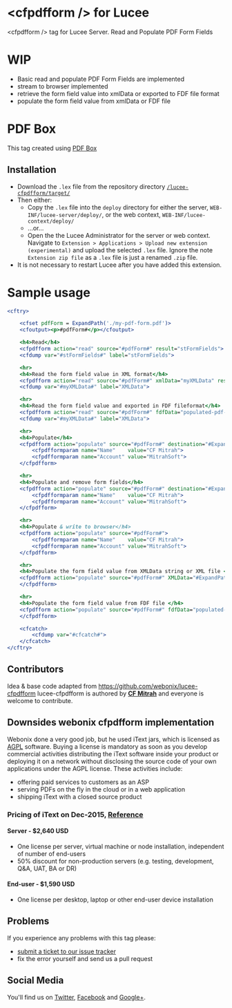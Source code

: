 # **\<cfpdfform /\> for Lucee**
\<cfpdfform /\> tag for Lucee Server. Read and Populate PDF Form Fields

# WIP
- Basic read and populate PDF Form Fields are implemented
- stream to browser implemented
- retrieve the form field value into xmlData or exported to FDF file format
- populate the form field value from xmlData or FDF file

# **PDF Box**
This tag created using [PDF Box](http://pdfbox.apache.org/)


## Installation
- Download the `.lex` file from the repository directory [`/lucee-cfpdfform/target/`](https://github.com/MitrahSoft/lucee-cfpdfform/tree/master/target)
- Then either:
  - Copy the `.lex` file into the `deploy` directory for either the server, `WEB-INF/lucee-server/deploy/`, or the web context, `WEB-INF/lucee-context/deploy/`
  - ...or...
  - Open the the Lucee Administrator for the server or web context. Navigate to `Extension > Applications > Upload new extension (experimental)` and upload the selected `.lex` file. Ignore the note `Extension zip file` as a `.lex` file is just a renamed `.zip` file.
- It is not necessary to restart Lucee after you have added this extension.

# **Sample usage**
````cfml
<cftry>

	<cfset pdfForm = ExpandPath('./my-pdf-form.pdf')>
	<cfoutput><p>#pdfForm#</p></cfoutput>

	<h4>Read</h4>
	<cfpdfform action="read" source="#pdfForm#" result="stFormFields">
	<cfdump var="#stFormFields#" label="stFormFields">

	<hr>
	<h4>Read the form field value in XML format</h4>
	<cfpdfform action="read" source="#pdfForm#" xmlData="myXMLData" result="stFormFields">
	<cfdump var="#myXMLData#" label="XMLData">

	<hr>
	<h4>Read the form field value and exported in FDF fileformat</h4>
	<cfpdfform action="read" source="#pdfForm#" fdfData="populated-pdf-form.fdf">
	<cfdump var="#myXMLData#" label="XMLData">

	<hr>
	<h4>Populate</h4>
	<cfpdfform action="populate" source="#pdfForm#" destination="#ExpandPath('./populated-pdf-form.pdf')#" >
		<cfpdfformparam name="Name"    value="CF Mitrah">
		<cfpdfformparam name="Account" value="MitrahSoft">
	</cfpdfform>

	<hr>
	<h4>Populate and remove form fields</h4>
	<cfpdfform action="populate" source="#pdfForm#" destination="#ExpandPath('./populated-pdf-form.pdf')#" flatten="true">
		<cfpdfformparam name="Name"    value="CF Mitrah">
		<cfpdfformparam name="Account" value="MitrahSoft">
	</cfpdfform>

	<hr>
	<h4>Populate & write to browser</h4>
	<cfpdfform action="populate" source="#pdfForm#">
		<cfpdfformparam name="Name"    value="CF Mitrah">
		<cfpdfformparam name="Account" value="MitrahSoft">
	</cfpdfform>

	<hr>
	<h4>Populate the form field value from XMLData string or XML file </h4>
	<cfpdfform action="populate" source="#pdfForm#" XMLData="#ExpandPath('./Example.xml')#" destination="#ExpandPath('./populated-pdf-form.pdf')#" overwrite="true">
	</cfpdfform>

	<hr>
	<h4>Populate the form field value from FDF file </h4>
	<cfpdfform action="populate" source="#pdfForm#" fdfData="populated-pdf-form.fdf" destination="#ExpandPath('./populated-pdf-form.pdf')#" overwrite="true">
	</cfpdfform>

	<cfcatch>
		<cfdump var="#cfcatch#">
	</cfcatch>
</cftry>
````
## **Contributors**

Idea & base code adapted from https://github.com/webonix/lucee-cfpdfform
lucee-cfpdfform is authored by **[CF Mitrah](http://www.MitrahSoft.com/)** and everyone is welcome to contribute.

## **Downsides webonix cfpdfform implementation**

Webonix done a very good job, but he used iText jars, which is licensed as [AGPL](https://github.com/itext/itextpdf/blob/master/LICENSE.md) software. Buying a license is mandatory as soon as you develop commercial activities distributing the iText software inside your product or deploying it on a network without disclosing the source code of your own applications under the AGPL license. These activities include:
- offering paid services to customers as an ASP
- serving PDFs on the fly in the cloud or in a web application
- shipping iText with a closed source product

### Pricing of iText on Dec-2015, [Reference](http://itextpdf.com/Pricing/unit-based)
#### Server - $2,640 USD
- One license per server, virtual machine or node installation, independent of number of end-users
- 50% discount for non-production servers (e.g. testing, development, Q&A, UAT, BA or DR)

#### End-user - $1,590 USD
- One license per desktop, laptop or other end-user device installation



## **Problems**

If you experience any problems with this tag please:

* [submit a ticket to our issue tracker](https://github.com/mitrahsoft/lucee-cfpdfform/issues)
* fix the error yourself and send us a pull request

## **Social Media**

You'll find us on [Twitter](https://twitter.com/MitrahSoft), [Facebook](http://www.facebook.com/MitrahSoft) and [Google+](https://plus.google.com/+MitrahsoftKovilpatti).
